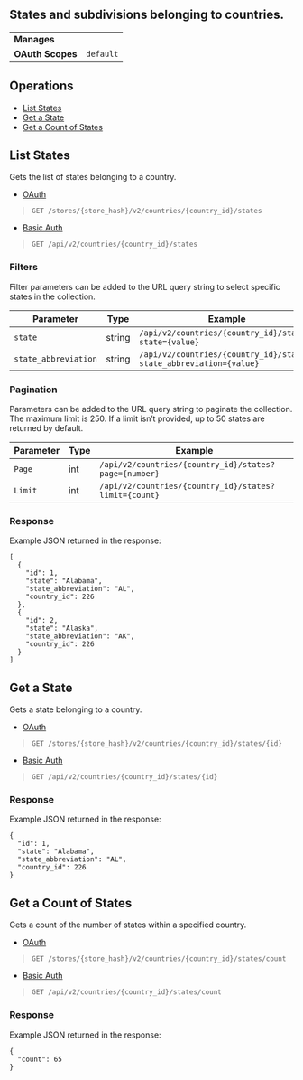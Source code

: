 ## States and subdivisions belonging to countries.
|||
|---|---|
| **Manages** |
| **OAuth Scopes** | `default`


## Operations

*   [List States](#list-states)
*   [Get a State](#get-a-state)
*   [Get a Count of States](#get-a-count-of-states)

## List States

Gets the list of states belonging to a country.

*   [OAuth](#list-states-oauth)
>`GET /stores/{store_hash}/v2/countries/{country_id}/states`
*   [Basic Auth](#list-states-basic)
>`GET /api/v2/countries/{country_id}/states`

### Filters

Filter parameters can be added to the URL query string to select specific states in the collection.

| Parameter | Type | Example |
| --- | --- | --- |
| `state` | string | `/api/v2/countries/{country_id}/states?state={value}` |
| `state_abbreviation` | string | `/api/v2/countries/{country_id}/states?state_abbreviation={value}` |

### Pagination

Parameters can be added to the URL query string to paginate the collection. The maximum limit is 250. If a limit isn’t provided, up to 50 states are returned by default.

| Parameter | Type | Example |
| --- | --- | --- |
| `Page` | int | `/api/v2/countries/{country_id}/states?page={number}` |
| `Limit` | int | `/api/v2/countries/{country_id}/states?limit={count}` |

### Response

Example JSON returned in the response:

```
[
  {
    "id": 1,
    "state": "Alabama",
    "state_abbreviation": "AL",
    "country_id": 226
  },
  {
    "id": 2,
    "state": "Alaska",
    "state_abbreviation": "AK",
    "country_id": 226
  }
]
```

## Get a State

Gets a state belonging to a country.

*   [OAuth](#get-a-state-oauth)
>`GET /stores/{store_hash}/v2/countries/{country_id}/states/{id}`
*   [Basic Auth](#get-a-state-basic)
>`GET /api/v2/countries/{country_id}/states/{id}`

### Response

Example JSON returned in the response:

```
{
  "id": 1,
  "state": "Alabama",
  "state_abbreviation": "AL",
  "country_id": 226
}
```

## Get a Count of States

Gets a count of the number of states within a specified country.

*   [OAuth](#get-a-count-of-states-oauth)
>`GET /stores/{store_hash}/v2/countries/{country_id}/states/count`
*   [Basic Auth](#get-a-count-of-states-basic)
>`GET /api/v2/countries/{country_id}/states/count`

### Response

Example JSON returned in the response:
```
{
  "count": 65
}
```
